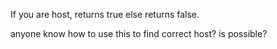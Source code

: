 If you are host, returns true else returns false.

anyone know how to use this to find correct host? is possible?